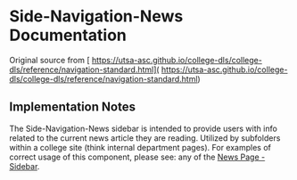 # Side-Navigation-News Documentation

Original source from [ https://utsa-asc.github.io/college-dls/college-dls/reference/navigation-standard.html]( https://utsa-asc.github.io/college-dls/college-dls/reference/navigation-standard.html)
## Implementation Notes

The Side-Navigation-News sidebar is intended to provide users with info related to the current news article they are reading.  Utilized by subfolders within a college site (think internal department pages). For examples of correct usage of this component, please see: any of the [News Page - Sidebar](news-page--sidebar).
